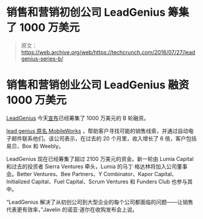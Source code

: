 # 销售和营销初创公司 LeadGenius 筹集了 1000 万美元 

> 原文：<https://web.archive.org/web/https://techcrunch.com/2016/07/27/leadgenius-series-b/>

# 销售和营销创业公司 LeadGenius 融资 1000 万美元

[LeadGenius](https://web.archive.org/web/20221227061815/https://www.leadgenius.com/) 今天[宣布](https://web.archive.org/web/20221227061815/http://www.bizjournals.com/sanjose/blog/techflash/2016/07/y-combinator-alum-leadgenius-raises-10m-to-expand.html)已经筹集了 1000 万美元的 B 轮融资。

[lead genius 原名 MobileWorks](https://web.archive.org/web/20221227061815/https://techcrunch.com/2013/12/06/yc-alum-mobileworks-aim-to-make-acquiring-users-easier-for-a-price-with-leadgenius/) ，帮助客户寻找可能的销售线索，并通过自动电子邮件联系他们。该公司表示，在过去的 20 个月里，收入增长了 6 倍，客户包括易贝、Box 和 Weebly。

LeadGenius 现在已经筹集了超过 2100 万美元的资金。新一轮由 Lumia Capital 和过去的投资者 Sierra Ventures 牵头，Lumia 的马丁·格达林将加入公司董事会。Better Ventures、Bee Partners、Y Combinator、Kapor Capital、Initialized Capital、Fuel Capital、Scrum Ventures 和 Funders Club 也参与其中。

“LeadGenius 解决了从初创公司到大型企业的每个公司都面临的问题——让销售代表更有效率，”Javelin 的诺亚·道尔在收购发布会上说。